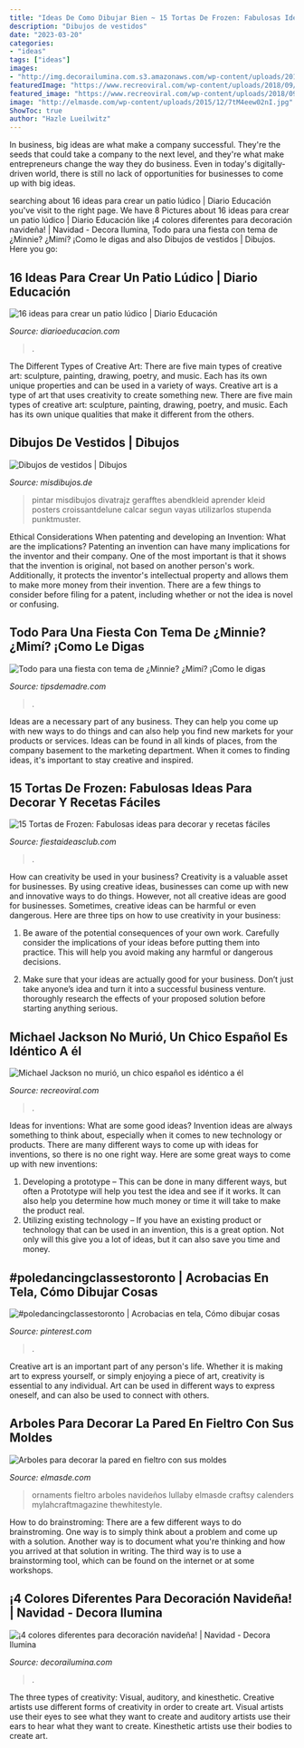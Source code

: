 ```yaml
---
title: "Ideas De Como Dibujar Bien ~ 15 Tortas De Frozen: Fabulosas Ideas Para Decorar Y Recetas Fáciles"
description: "Dibujos de vestidos"
date: "2023-03-20"
categories:
- "ideas"
tags: ["ideas"]
images:
- "http://img.decorailumina.com.s3.amazonaws.com/wp-content/uploads/2014/12/Color-rojo.jpg"
featuredImage: "https://www.recreoviral.com/wp-content/uploads/2018/09/El-doble-de-Michael-Jackson-recreoviral-3.jpg"
featured_image: "https://www.recreoviral.com/wp-content/uploads/2018/09/El-doble-de-Michael-Jackson-recreoviral-3.jpg"
image: "http://elmasde.com/wp-content/uploads/2015/12/7tM4eew02nI.jpg"
ShowToc: true
author: "Hazle Lueilwitz"
---
```



In business, big ideas are what make a company successful. They're the seeds that could take a company to the next level, and they're what make entrepreneurs change the way they do business. Even in today's digitally-driven world, there is still no lack of opportunities for businesses to come up with big ideas.

	

		
searching about 16 ideas para crear un patio lúdico | Diario Educación you've visit to the right page. We have 8 Pictures about 16 ideas para crear un patio lúdico | Diario Educación like ¡4 colores diferentes para decoración navideña! | Navidad - Decora Ilumina, Todo para una fiesta con tema de ¿Minnie? ¿Mimí? ¡Como le digas and also Dibujos de vestidos | Dibujos. Here you go:
		
    
## 16 Ideas Para Crear Un Patio Lúdico | Diario Educación

<img loading=lazy src="https://diarioeducacion.com/wp-content/uploads/2016/04/gusano-abecedario.jpg" onerror="this.onerror=null;this.src='https://tse3.mm.bing.net/th?id=OIP.rnzHvuMI6Brz3xNdS1Ff5gHaJ4&amp;pid=15.1';" alt="16 ideas para crear un patio lúdico | Diario Educación">

_Source: diarioeducacion.com_

>. 

	

The Different Types of Creative Art: There are five main types of creative art: sculpture, painting, drawing, poetry, and music. Each has its own unique properties and can be used in a variety of ways.
Creative art is a type of art that uses creativity to create something new. There are five main types of creative art: sculpture, painting, drawing, poetry, and music. Each has its own unique qualities that make it different from the others.

    
## Dibujos De Vestidos | Dibujos

<img loading=lazy src="http://misdibujos.de/wp-content/uploads/2016/01/dibujos-de-vestidos-3.jpg" onerror="this.onerror=null;this.src='https://tse1.mm.bing.net/th?id=OIP.ezFp06sWVgK9DgNtzZOBtwAAAA&amp;pid=15.1';" alt="Dibujos de vestidos | Dibujos">

_Source: misdibujos.de_

>pintar misdibujos divatrajz gerafftes abendkleid aprender kleid posters croissantdelune calcar segun vayas utilizarlos stupenda punktmuster. 

	

Ethical Considerations When patenting and developing an Invention: What are the implications?
Patenting an invention can have many implications for the inventor and their company. One of the most important is that it shows that the invention is original, not based on another person's work. Additionally, it protects the inventor's intellectual property and allows them to make more money from their invention. There are a few things to consider before filing for a patent, including whether or not the idea is novel or confusing.

    
## Todo Para Una Fiesta Con Tema De ¿Minnie? ¿Mimí? ¡Como Le Digas

<img loading=lazy src="https://tipsdemadre.com/wp-content/uploads/2015/05/minnie-puerta.jpg" onerror="this.onerror=null;this.src='https://tse4.mm.bing.net/th?id=OIP.vEcXOOcRj-QrtH14FUlpcAHaJ3&amp;pid=15.1';" alt="Todo para una fiesta con tema de ¿Minnie? ¿Mimí? ¡Como le digas">

_Source: tipsdemadre.com_

>. 

	

Ideas are a necessary part of any business. They can help you come up with new ways to do things and can also help you find new markets for your products or services. Ideas can be found in all kinds of places, from the company basement to the marketing department. When it comes to finding ideas, it's important to stay creative and inspired.

    
## 15 Tortas De Frozen: Fabulosas Ideas Para Decorar Y Recetas Fáciles

<img loading=lazy src="http://www.fiestaideasclub.com/wp-content/uploads/2018/08/Tortas-de-Frozen-decoracion-co-todos-los-personajes-1.jpg" onerror="this.onerror=null;this.src='https://tse1.mm.bing.net/th?id=OIP.QTU6ZjqNVxv4L8AdRVuKzwHaKy&amp;pid=15.1';" alt="15 Tortas de Frozen: Fabulosas ideas para decorar y recetas fáciles">

_Source: fiestaideasclub.com_

>. 

	

How can creativity be used in your business?
Creativity is a valuable asset for businesses. By using creative ideas, businesses can come up with new and innovative ways to do things. However, not all creative ideas are good for businesses. Sometimes, creative ideas can be harmful or even dangerous. Here are three tips on how to use creativity in your business: 
1) Be aware of the potential consequences of your own work. Carefully consider the implications of your ideas before putting them into practice. This will help you avoid making any harmful or dangerous decisions. 

2) Make sure that your ideas are actually good for your business. Don’t just take anyone’s idea and turn it into a successful business venture. thoroughly research the effects of your proposed solution before starting anything serious.

    
## Michael Jackson No Murió, Un Chico Español Es Idéntico A él

<img loading=lazy src="https://www.recreoviral.com/wp-content/uploads/2018/09/El-doble-de-Michael-Jackson-recreoviral-3.jpg" onerror="this.onerror=null;this.src='https://tse4.mm.bing.net/th?id=OIP.m89waUkPAaZ6xVaoaumfhwHaIb&amp;pid=15.1';" alt="Michael Jackson no murió, un chico español es idéntico a él">

_Source: recreoviral.com_

>. 

	

Ideas for inventions: What are some good ideas?
Invention ideas are always something to think about, especially when it comes to new technology or products. There are many different ways to come up with ideas for inventions, so there is no one right way. Here are some great ways to come up with new inventions: 
1. Developing a prototype – This can be done in many different ways, but often a Prototype will help you test the idea and see if it works. It can also help you determine how much money or time it will take to make the product real. 
2. Utilizing existing technology – If you have an existing product or technology that can be used in an invention, this is a great option. Not only will this give you a lot of ideas, but it can also save you time and money. 

    
## #poledancingclassestoronto | Acrobacias En Tela, Cómo Dibujar Cosas

<img loading=lazy src="https://i.pinimg.com/736x/b7/b9/0d/b7b90d3739736ad4aaa98da785bc635c.jpg" onerror="this.onerror=null;this.src='https://tse2.mm.bing.net/th?id=OIP.CyLacmau-OtZsudmFp4-kgHaNK&amp;pid=15.1';" alt="#poledancingclassestoronto | Acrobacias en tela, Cómo dibujar cosas">

_Source: pinterest.com_

>. 

	

Creative art is an important part of any person's life. Whether it is making art to express yourself, or simply enjoying a piece of art, creativity is essential to any individual. Art can be used in different ways to express oneself, and can also be used to connect with others.

    
## Arboles Para Decorar La Pared En Fieltro Con Sus Moldes

<img loading=lazy src="http://elmasde.com/wp-content/uploads/2015/12/7tM4eew02nI.jpg" onerror="this.onerror=null;this.src='https://tse4.mm.bing.net/th?id=OIP.XUquKHRLPyO5Kc6pIHSnnwAAAA&amp;pid=15.1';" alt="Arboles para decorar la pared en fieltro con sus moldes">

_Source: elmasde.com_

>ornaments fieltro arboles navideños lullaby elmasde craftsy calenders mylahcraftmagazine thewhitestyle. 

	

How to do brainstroming:
There are a few different ways to do brainstroming. One way is to simply think about a problem and come up with a solution. Another way is to document what you're thinking and how you arrived at that solution in writing. The third way is to use a brainstorming tool, which can be found on the internet or at some workshops.

    
## ¡4 Colores Diferentes Para Decoración Navideña! | Navidad - Decora Ilumina

<img loading=lazy src="http://img.decorailumina.com.s3.amazonaws.com/wp-content/uploads/2014/12/Color-rojo.jpg" onerror="this.onerror=null;this.src='https://tse4.mm.bing.net/th?id=OIP.VaVjyuk2sAqNE8PhLvCcXAHaNU&amp;pid=15.1';" alt="¡4 colores diferentes para decoración navideña! | Navidad - Decora Ilumina">

_Source: decorailumina.com_

>. 

	

The three types of creativity: Visual, auditory, and kinesthetic.
Creative artists use different forms of creativity in order to create art. Visual artists use their eyes to see what they want to create and auditory artists use their ears to hear what they want to create. Kinesthetic artists use their bodies to create art.

